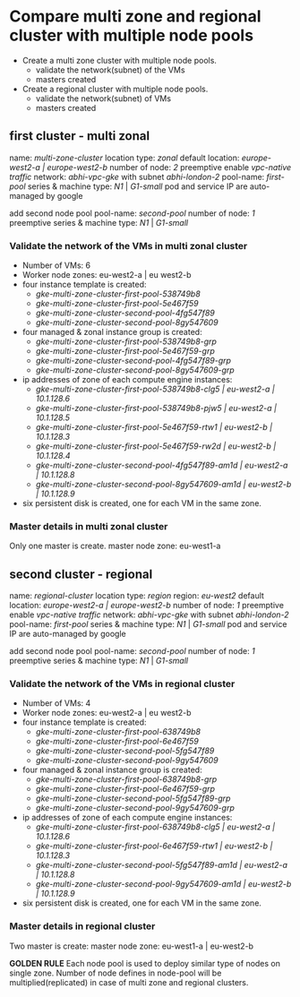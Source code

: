 # Compare multi zone and regional cluster with multiple node pools

- Create a multi zone cluster with multiple node pools.
  - validate the network(subnet) of the VMs
  - masters created
- Create a regional cluster with multiple node pools.
  - validate the network(subnet) of VMs
  - masters created

## first cluster - multi zonal

name: *multi-zone-cluster*
location type: *zonal*
default location: *europe-west2-a | europe-west2-b*
number of node: *2*
preemptive
enable *vpc-native traffic*
network: *abhi-vpc-gke* with subnet *abhi-london-2*
pool-name: *first-pool*
series & machine type: *N1* | *G1-small*
pod and service IP are auto-managed by google

add second node pool
pool-name: *second-pool*
number of node: *1*
preemptive
series & machine type: *N1* | *G1-small*

### Validate the network of the VMs in multi zonal cluster

- Number of VMs: 6
- Worker node zones: eu-west2-a | eu west2-b
- four instance template is created:
  - *gke-multi-zone-cluster-first-pool-538749b8*
  - *gke-multi-zone-cluster-first-pool-5e467f59*
  - *gke-multi-zone-cluster-second-pool-4fg547f89*
  - *gke-multi-zone-cluster-second-pool-8gy547609*
- four managed & zonal instance group is created:
  - *gke-multi-zone-cluster-first-pool-538749b8-grp*
  - *gke-multi-zone-cluster-first-pool-5e467f59-grp*
  - *gke-multi-zone-cluster-second-pool-4fg547f89-grp*
  - *gke-multi-zone-cluster-second-pool-8gy547609-grp*
- ip addresses of zone of each compute engine instances:
  - *gke-multi-zone-cluster-first-pool-538749b8-clg5 | eu-west2-a | 10.1.128.6*
  - *gke-multi-zone-cluster-first-pool-538749b8-pjw5 | eu-west2-a | 10.1.128.5*
  - *gke-multi-zone-cluster-first-pool-5e467f59-rtw1 | eu-west2-b | 10.1.128.3*
  - *gke-multi-zone-cluster-first-pool-5e467f59-rw2d | eu-west2-b | 10.1.128.4*
  - *gke-multi-zone-cluster-second-pool-4fg547f89-am1d | eu-west2-a | 10.1.128.8*
  - *gke-multi-zone-cluster-second-pool-8gy547609-am1d | eu-west2-b | 10.1.128.9*
- six persistent disk is created, one for each VM in the same zone.

### Master details in multi zonal cluster

Only one master is create.
master node zone: eu-west1-a

## second cluster - regional

name: *regional-cluster*
location type: *region*
region: *eu-west2*
default location: *europe-west2-a | europe-west2-b*
number of node: *1*
preemptive
enable *vpc-native traffic*
network: *abhi-vpc-gke* with subnet *abhi-london-2*
pool-name: *first-pool*
series & machine type: *N1* | *G1-small*
pod and service IP are auto-managed by google

add second node pool
pool-name: *second-pool*
number of node: *1*
preemptive
series & machine type: *N1* | *G1-small*

### Validate the network of the VMs  in regional cluster

- Number of VMs: 4
- Worker node zones: eu-west2-a | eu west2-b
- four instance template is created:
  - *gke-multi-zone-cluster-first-pool-638749b8*
  - *gke-multi-zone-cluster-first-pool-6e467f59*
  - *gke-multi-zone-cluster-second-pool-5fg547f89*
  - *gke-multi-zone-cluster-second-pool-9gy547609*
- four managed & zonal instance group is created:
  - *gke-multi-zone-cluster-first-pool-638749b8-grp*
  - *gke-multi-zone-cluster-first-pool-6e467f59-grp*
  - *gke-multi-zone-cluster-second-pool-5fg547f89-grp*
  - *gke-multi-zone-cluster-second-pool-9gy547609-grp*
- ip addresses of zone of each compute engine instances:
  - *gke-multi-zone-cluster-first-pool-638749b8-clg5 | eu-west2-a | 10.1.128.6*
  - *gke-multi-zone-cluster-first-pool-6e467f59-rtw1 | eu-west2-b | 10.1.128.3*
  - *gke-multi-zone-cluster-second-pool-5fg547f89-am1d | eu-west2-a | 10.1.128.8*
  - *gke-multi-zone-cluster-second-pool-9gy547609-am1d | eu-west2-b | 10.1.128.9*
- six persistent disk is created, one for each VM in the same zone.

### Master details in regional cluster

Two master is create:
master node zone: eu-west1-a | eu-west2-b

**GOLDEN RULE** Each node pool is used to deploy similar type of nodes on single zone. Number of node defines in node-pool will be multiplied(replicated) in case of multi zone and regional clusters.
